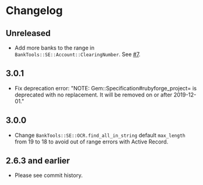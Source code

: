 # Changelog

## Unreleased

- Add more banks to the range in `BankTools::SE::Account::ClearingNumber`. See [#7].

## 3.0.1

- Fix deprecation error: "NOTE: Gem::Specification#rubyforge_project= is deprecated with no replacement. It will be removed on or after 2019-12-01."

## 3.0.0

- Change `BankTools::SE::OCR.find_all_in_string` default `max_length` from 19 to 18 to avoid out of range errors with Active Record.

## 2.6.3 and earlier

- Please see commit history.

[#7]: https://github.com/barsoom/banktools-se/pull/7

